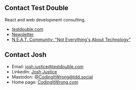 ## Contact Test Double

React and web development consulting.

- [testdouble.com](https://testdouble.com/)
- [Newsletter](https://testdouble.com/newsletter)
- [N.E.A.T. Community: "Not Everything's About Technology"](https://testdouble.com/neat)

## Contact Josh

- Email: josh.justice@testdouble.com
- LinkedIn: [Josh Justice](https://www.linkedin.com/in/jjustice/)
- Mastodon: [@CodingItWrong@tdd.social](https://tdd.social/@CodingItWrong)
- Home page: [CodingItWrong.com](https://codingitwrong.com)
